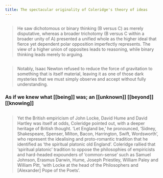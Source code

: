 ```yaml
---
title: The spectacular originality of Coleridge's theory of ideas
---
```


##
> He saw dichotomous or binary thinking (B versus C) as merely disputative, whereas a broader trichotomy (B versus C within a broader unity of A) presented a unified whole as the higher ideal that fierce yet dependent polar opposition imperfectly represents. The view of a higher union of opposites leads to reasoning, while binary thinking leads merely to arguing.
## 
> Notably, Isaac Newton refused to reduce the force of gravitation to something that is itself material, leaving it as one of those dark mysteries that we must simply observe and accept without fully understanding.
### As if we knew what [[being]] was; an [[unknown]] [[beyond]] [[knowing]]
## 
> Yet the British empiricism of John Locke, David Hume and David Hartley was itself at odds, Coleridge pointed out, with a deeper heritage of British thought. ‘Let England be,’ he pronounced, ‘Sidney, Shakespeare, Spenser, Milton, Bacon, Harrington, Swift, Wordsworth’, who represent the idealising and proto-romantic tradition that he identified as ‘the spiritual platonic old England’. Coleridge rallied that ‘spiritual platonic’ tradition to oppose the philosophies of empiricists and hard-headed expounders of ‘common-sense’ such as Samuel Johnson, Erasmus Darwin, Hume, Joseph Priestley, William Paley and William Pitt, ‘with Locke at the head of the Philosophers and [Alexander] Pope of the Poets’.
